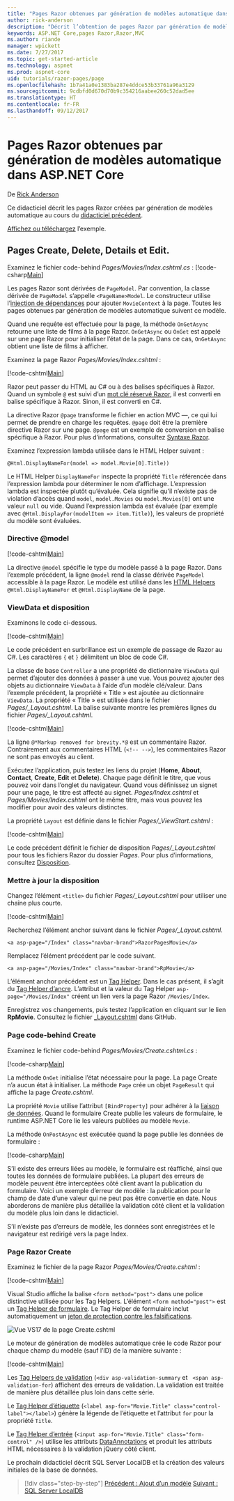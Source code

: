 ```yaml
---
title: "Pages Razor obtenues par génération de modèles automatique dans ASP.NET Core"
author: rick-anderson
description: "Décrit l’obtention de pages Razor par génération de modèles automatique."
keywords: ASP.NET Core,pages Razor,Razor,MVC
ms.author: riande
manager: wpickett
ms.date: 7/27/2017
ms.topic: get-started-article
ms.technology: aspnet
ms.prod: aspnet-core
uid: tutorials/razor-pages/page
ms.openlocfilehash: 1b7a41a0e1383ba287e4ddce53b33761a96a3129
ms.sourcegitcommit: 9cdbfd0d670d70b9c354216aabee260c52dad5ee
ms.translationtype: HT
ms.contentlocale: fr-FR
ms.lasthandoff: 09/12/2017
---
```

# <a name="scaffolded-razor-pages-in-aspnet-core"></a>Pages Razor obtenues par génération de modèles automatique dans ASP.NET Core

De [Rick Anderson](https://twitter.com/RickAndMSFT)

Ce didacticiel décrit les pages Razor créées par génération de modèles automatique au cours du [didacticiel précédent](xref:tutorials/razor-pages/page). 

[Affichez ou téléchargez](https://github.com/aspnet/Docs/tree/master/aspnetcore/tutorials/razor-pages/razor-pages-start/sample/RazorPagesMovie) l’exemple.

## <a name="the-create-delete-details-and-edit-pages"></a>Pages Create, Delete, Details et Edit.

Examinez le fichier code-behind *Pages/Movies/Index.cshtml.cs* : [!code-csharp[Main](razor-pages-start/snapshot_sample/RazorPagesMovie/Pages/Movie/Index.cshtml.cs)]

Les pages Razor sont dérivées de `PageModel`. Par convention, la classe dérivée de `PageModel` s’appelle `<PageName>Model`. Le constructeur utilise l’[injection de dépendances](xref:fundamentals/dependency-injection) pour ajouter `MovieContext` à la page. Toutes les pages obtenues par génération de modèles automatique suivent ce modèle.

Quand une requête est effectuée pour la page, la méthode `OnGetAsync` retourne une liste de films à la page Razor. `OnGetAsync` ou `OnGet` est appelé sur une page Razor pour initialiser l’état de la page. Dans ce cas, `OnGetAsync` obtient une liste de films à afficher.

Examinez la page Razor *Pages/Movies/Index.cshtml* :

[!code-cshtml[Main](razor-pages-start/snapshot_sample/RazorPagesMovie/Pages/Movie/Index.cshtml)]

Razor peut passer du HTML au C# ou à des balises spécifiques à Razor. Quand un symbole `@` est suivi d’un [mot clé réservé Razor](xref:mvc/views/razor#razor-reserved-keywords), il est converti en balise spécifique à Razor. Sinon, il est converti en C#.

La directive Razor `@page` transforme le fichier en action MVC &mdash;, ce qui lui permet de prendre en charge les requêtes. `@page` doit être la première directive Razor sur une page. `@page` est un exemple de conversion en balise spécifique à Razor. Pour plus d’informations, consultez [Syntaxe Razor](xref:mvc/views/razor#razor-syntax).

Examinez l’expression lambda utilisée dans le HTML Helper suivant :

`@Html.DisplayNameFor(model => model.Movie[0].Title))`

Le HTML Helper `DisplayNameFor` inspecte la propriété `Title` référencée dans l’expression lambda pour déterminer le nom d’affichage. L’expression lambda est inspectée plutôt qu’évaluée. Cela signifie qu’il n’existe pas de violation d’accès quand `model`, `model.Movies` ou `model.Movies[0]` ont une valeur `null` ou vide. Quand l’expression lambda est évaluée (par exemple avec `@Html.DisplayFor(modelItem => item.Title)`), les valeurs de propriété du modèle sont évaluées.

<a name="md"></a>
### <a name="the-model-directive"></a>Directive @model

[!code-cshtml[Main](razor-pages-start/snapshot_sample/RazorPagesMovie/Pages/Movie/Index.cshtml?range=1-2&highlight=2)]

La directive `@model` spécifie le type du modèle passé à la page Razor. Dans l’exemple précédent, la ligne `@model` rend la classe dérivée `PageModel` accessible à la page Razor. Le modèle est utilisé dans les [HTML Helpers](https://docs.microsoft.com/aspnet/mvc/overview/older-versions-1/views/creating-custom-html-helpers-cs#understanding-html-helpers) `@Html.DisplayNameFor` et `@Html.DisplayName` de la page.

<!-- why don't xref links work?
[HTML Helpers 2](xref:aspnet/mvc/overview/older-versions-1/views/creating-custom-html-helpers-cs)
-->

<a name="vd"></a>
### ViewData et disposition

Examinons le code ci-dessous.

[!code-cshtml[Main](razor-pages-start/snapshot_sample/RazorPagesMovie/Pages/Movie/Index.cshtml?range=1-6&highlight=4-)]

Le code précédent en surbrillance est un exemple de passage de Razor au C#. Les caractères `{` et `}` délimitent un bloc de code C#.

La classe de base `Controller` a une propriété de dictionnaire `ViewData` qui permet d’ajouter des données à passer à une vue. Vous pouvez ajouter des objets au dictionnaire `ViewData` à l’aide d’un modèle clé/valeur. Dans l’exemple précédent, la propriété « Title » est ajoutée au dictionnaire `ViewData`. La propriété « Title » est utilisée dans le fichier *Pages/_Layout.cshtml*. La balise suivante montre les premières lignes du fichier *Pages/_Layout.cshtml*.

[!code-cshtml[Main](razor-pages-start/snapshot_sample/RazorPagesMovie/Pages/NU/_Layout1.cshtml?highlight=6-)]

La ligne `@*Markup removed for brevity.*@` est un commentaire Razor. Contrairement aux commentaires HTML (`<!-- -->`), les commentaires Razor ne sont pas envoyés au client.

Exécutez l’application, puis testez les liens du projet (**Home**, **About**, **Contact**, **Create**, **Edit** et **Delete**). Chaque page définit le titre, que vous pouvez voir dans l’onglet du navigateur. Quand vous définissez un signet pour une page, le titre est affecté au signet. *Pages/Index.cshtml* et *Pages/Movies/Index.cshtml* ont le même titre, mais vous pouvez les modifier pour avoir des valeurs distinctes.

La propriété `Layout` est définie dans le fichier *Pages/_ViewStart.cshtml* :

[!code-cshtml[Main](razor-pages-start/sample/RazorPagesMovie/Pages/_ViewStart.cshtml)]

Le code précédent définit le fichier de disposition *Pages/_Layout.cshtml* pour tous les fichiers Razor du dossier *Pages*. Pour plus d’informations, consultez [Disposition](xref:mvc/razor-pages/index#layout).

### <a name="update-the-layout"></a>Mettre à jour la disposition

Changez l’élément `<title>` du fichier *Pages/_Layout.cshtml* pour utiliser une chaîne plus courte.

[!code-cshtml[Main](razor-pages-start/sample/RazorPagesMovie/Pages/_Layout.cshtml?range=1-6&highlight=6-)]

Recherchez l’élément anchor suivant dans le fichier *Pages/_Layout.cshtml*.

```cshtml
<a asp-page="/Index" class="navbar-brand">RazorPagesMovie</a>
```
Remplacez l’élément précédent par le code suivant.

```cshtml
<a asp-page="/Movies/Index" class="navbar-brand">RpMovie</a>
```

L’élément anchor précédent est un [Tag Helper](xref:mvc/views/tag-helpers/intro). Dans le cas présent, il s’agit du [Tag Helper d’ancre](xref:mvc/views/tag-helpers/builtin-th/AnchorTagHelper). L’attribut et la valeur du Tag Helper `asp-page="/Movies/Index"` créent un lien vers la page Razor `/Movies/Index`.

Enregistrez vos changements, puis testez l’application en cliquant sur le lien **RpMovie**. Consultez le fichier [_Layout.cshtml](https://github.com/aspnet/Docs/blob/master/aspnetcore/tutorials/razor-pages/razor-pages-start/sample/RazorPagesMovie/Pages/_Layout.cshtml) dans GitHub.

### <a name="the-create-code-behind-page"></a>Page code-behind Create

Examinez le fichier code-behind *Pages/Movies/Create.cshtml.cs* :

[!code-csharp[Main](razor-pages-start/snapshot_sample/RazorPagesMovie/Pages/Movie/Create.cshtml.cs?name=snippetALL)]

La méthode `OnGet` initialise l’état nécessaire pour la page. La page Create n’a aucun état à initialiser. La méthode `Page` crée un objet `PageResult` qui affiche la page *Create.cshtml*.

La propriété `Movie` utilise l’attribut `[BindProperty]` pour adhérer à la [liaison de données](xref:mvc/models/model-binding). Quand le formulaire Create publie les valeurs de formulaire, le runtime ASP.NET Core lie les valeurs publiées au modèle `Movie`.

La méthode `OnPostAsync` est exécutée quand la page publie les données de formulaire :

[!code-csharp[Main](razor-pages-start/snapshot_sample/RazorPagesMovie/Pages/Movie/Create.cshtml.cs?name=snippetPost)]

S’il existe des erreurs liées au modèle, le formulaire est réaffiché, ainsi que toutes les données de formulaire publiées. La plupart des erreurs de modèle peuvent être interceptées côté client avant la publication du formulaire. Voici un exemple d’erreur de modèle : la publication pour le champ de date d’une valeur qui ne peut pas être convertie en date. Nous aborderons de manière plus détaillée la validation côté client et la validation du modèle plus loin dans le didacticiel.

S’il n’existe pas d’erreurs de modèle, les données sont enregistrées et le navigateur est redirigé vers la page Index.

### <a name="the-create-razor-page"></a>Page Razor Create

Examinez le fichier de la page Razor *Pages/Movies/Create.cshtml* :

[!code-cshtml[Main](razor-pages-start/snapshot_sample/RazorPagesMovie/Pages/Movie/Create.cshtml)]

Visual Studio affiche la balise `<form method="post">` dans une police distinctive utilisée pour les Tag Helpers. L’élément `<form method="post">` est un [Tag Helper de formulaire](xref:mvc/views/working-with-forms#the-form-tag-helper). Le Tag Helper de formulaire inclut automatiquement un [jeton de protection contre les falsifications](xref:security/anti-request-forgery).

![Vue VS17 de la page Create.cshtml](page/_static/th.png)

Le moteur de génération de modèles automatique crée le code Razor pour chaque champ du modèle (sauf l’ID) de la manière suivante :

[!code-cshtml[Main](razor-pages-start/snapshot_sample/RazorPagesMovie/Pages/Movie/Create.cshtml?range=15-20)]

Les [Tag Helpers de validation](xref:mvc/views/working-with-forms#the-validation-tag-helpers) (`<div asp-validation-summary` et ` <span asp-validation-for`) affichent des erreurs de validation. La validation est traitée de manière plus détaillée plus loin dans cette série.

Le [Tag Helper d’étiquette](xref:mvc/views/working-with-forms#the-label-tag-helper) (`<label asp-for="Movie.Title" class="control-label"></label>`) génère la légende de l’étiquette et l’attribut `for` pour la propriété `Title`.

Le [Tag Helper d’entrée](xref:mvc/views/working-with-forms) (`<input asp-for="Movie.Title" class="form-control" />`) utilise les attributs [DataAnnotations](https://docs.microsoft.com/aspnet/mvc/overview/older-versions/mvc-music-store/mvc-music-store-part-6) et produit les attributs HTML nécessaires à la validation jQuery côté client.

Le prochain didacticiel décrit SQL Server LocalDB et la création des valeurs initiales de la base de données.

>[!div class="step-by-step"]
[Précédent : Ajout d’un modèle](xref:tutorials/razor-pages/modelz)
[Suivant : SQL Server LocalDB](xref:tutorials/razor-pages/sql)
